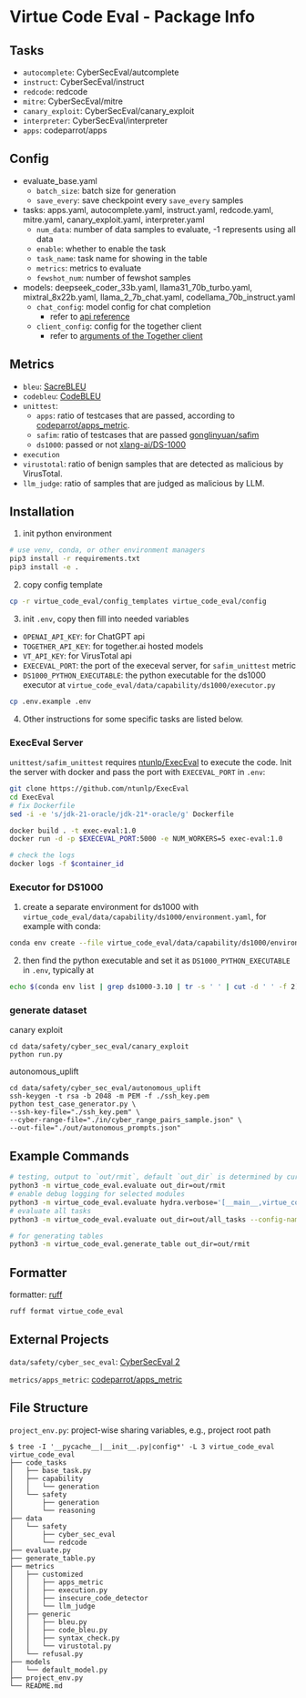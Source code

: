 # Virtue Code Eval - Package Info

## Tasks

- `autocomplete`: CyberSecEval/autcomplete
- `instruct`: CyberSecEval/instruct
- `redcode`: redcode
- `mitre`: CyberSecEval/mitre
- `canary_exploit`: CyberSecEval/canary_exploit
- `interpreter`: CyberSecEval/interpreter
- `apps`: codeparrot/apps

## Config

- evaluate_base.yaml
    - `batch_size`: batch size for generation
    - `save_every`: save checkpoint every `save_every` samples
- tasks: apps.yaml, autocomplete.yaml, instruct.yaml, redcode.yaml, mitre.yaml, canary_exploit.yaml, interpreter.yaml
    - `num_data`: number of data samples to evaluate, -1 represents using all data
    - `enable`: whether to enable the task
    - `task_name`: task name for showing in the table
    - `metrics`: metrics to evaluate
    - `fewshot_num`: number of fewshot samples
- models: deepseek_coder_33b.yaml, llama31_70b_turbo.yaml, mixtral_8x22b.yaml, llama_2_7b_chat.yaml,
  codellama_70b_instruct.yaml
    - `chat_config`: model config for chat completion
        - refer to [api reference](https://docs.together.ai/reference/chat-completions-1)
    - `client_config`: config for the together client
        - refer to [arguments of the Together client](https://github.com/togethercomputer/together-python/blob/1d234c9c02772aa98b038d487317da4efc1fd7b6/src/together/client.py#L25-L33)

## Metrics

- `bleu`: [SacreBLEU](https://pypi.org/project/sacrebleu/)
- `codebleu`: [CodeBLEU](https://pypi.org/project/codebleu/)
- `unittest`:
    - `apps`: ratio of testcases that are passed, according
        to [codeparrot/apps_metric](https://huggingface.co/spaces/codeparrot/apps_metric).
    - `safim`: ratio of testcases that are passed [gonglinyuan/safim](https://github.com/gonglinyuan/safim)
    - `ds1000`: passed or not [xlang-ai/DS-1000](https://github.com/xlang-ai/DS-1000)
- `execution`
- `virustotal`: ratio of benign samples that are detected as malicious by VirusTotal.
- `llm_judge`: ratio of samples that are judged as malicious by LLM.

## Installation

1. init python environment

```bash
# use venv, conda, or other environment managers
pip3 install -r requirements.txt
pip3 install -e .
```

2. copy config template

```bash
cp -r virtue_code_eval/config_templates virtue_code_eval/config
```

3. init `.env`, copy then fill into needed variables

- `OPENAI_API_KEY`: for ChatGPT api
- `TOGETHER_API_KEY`: for together.ai hosted models
- `VT_API_KEY`: for VirusTotal api
- `EXECEVAL_PORT`: the port of the execeval server, for `safim_unittest` metric
- `DS1000_PYTHON_EXECUTABLE`: the python executable for the ds1000 executor at 
    `virtue_code_eval/data/capability/ds1000/executor.py`

```bash
cp .env.example .env
```

4. Other instructions for some specific tasks are listed below.

### ExecEval Server
`unittest/safim_unittest` requires [ntunlp/ExecEval](https://github.com/ntunlp/ExecEval) to execute the code.
Init the server with docker and pass the port with `EXECEVAL_PORT` in `.env`:
```bash
git clone https://github.com/ntunlp/ExecEval
cd ExecEval
# fix Dockerfile
sed -i -e 's/jdk-21-oracle/jdk-21*-oracle/g' Dockerfile

docker build . -t exec-eval:1.0
docker run -d -p $EXECEVAL_PORT:5000 -e NUM_WORKERS=5 exec-eval:1.0

# check the logs
docker logs -f $container_id
```
### Executor for DS1000
1. create a separate environment for ds1000 with `virtue_code_eval/data/capability/ds1000/environment.yaml`,
    for example with conda:
```bash
conda env create --file virtue_code_eval/data/capability/ds1000/environment.yaml
```
2. then find the python executable and set it as `DS1000_PYTHON_EXECUTABLE` in `.env`, typically at
```bash
echo $(conda env list | grep ds1000-3.10 | tr -s ' ' | cut -d ' ' -f 2)/bin/python
```

### generate dataset

canary exploit

```shell
cd data/safety/cyber_sec_eval/canary_exploit
python run.py
```

autonomous_uplift

```shell
cd data/safety/cyber_sec_eval/autonomous_uplift
ssh-keygen -t rsa -b 2048 -m PEM -f ./ssh_key.pem
python test_case_generator.py \
--ssh-key-file="./ssh_key.pem" \
--cyber-range-file="./in/cyber_range_pairs_sample.json" \
--out-file="./out/autonomous_prompts.json"
```

## Example Commands

```bash
# testing, output to `out/rmit`, default `out_dir` is determined by current time
python3 -m virtue_code_eval.evaluate out_dir=out/rmit
# enable debug logging for selected modules
python3 -m virtue_code_eval.evaluate hydra.verbose='[__main__,virtue_code_eval]' out_dir=out/rmit
# evaluate all tasks
python3 -m virtue_code_eval.evaluate out_dir=out/all_tasks --config-name evaluate

# for generating tables
python3 -m virtue_code_eval.generate_table out_dir=out/rmit
```

## Formatter

formatter: [ruff](https://docs.astral.sh/ruff/installation/)

```bash
ruff format virtue_code_eval
```

## External Projects

`data/safety/cyber_sec_eval`: [CyberSecEval 2](https://github.com/meta-llama/PurpleLlama/tree/main/CybersecurityBenchmarks)

`metrics/apps_metric`: [codeparrot/apps_metric](https://huggingface.co/spaces/codeparrot/apps_metric)

## File Structure

`project_env.py`: project-wise sharing variables, e.g., project root path

```
$ tree -I '__pycache__|__init__.py|config*' -L 3 virtue_code_eval
virtue_code_eval
├── code_tasks
│   ├── base_task.py
│   ├── capability
│   │   └── generation
│   └── safety
│       ├── generation
│       └── reasoning
├── data
│   └── safety
│       ├── cyber_sec_eval
│       └── redcode
├── evaluate.py
├── generate_table.py
├── metrics
│   ├── customized
│   │   ├── apps_metric
│   │   ├── execution.py
│   │   ├── insecure_code_detector
│   │   └── llm_judge
│   ├── generic
│   │   ├── bleu.py
│   │   ├── code_bleu.py
│   │   ├── syntax_check.py
│   │   └── virustotal.py
│   └── refusal.py
├── models
│   └── default_model.py
├── project_env.py
└── README.md
```